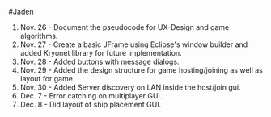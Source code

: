 #Jaden
1. Nov. 26 - Document the pseudocode for UX-Design and game algorithms.
2. Nov. 27 - Create a basic JFrame using Eclipse's window builder and added Kryonet library for future implementation.
3. Nov. 28 - Added buttons with message dialogs.
4. Nov. 29 - Added the design structure for game hosting/joining as well as layout for game.
5. Nov. 30 - Added Server discovery on LAN inside the host/join gui.
6. Dec. 7 - Error catching on multiplayer GUI.
7. Dec. 8 - Did layout of ship placement GUI.




